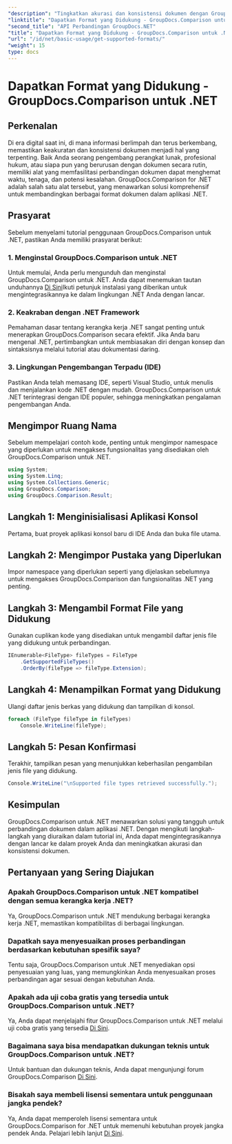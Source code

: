 ```yaml
---
"description": "Tingkatkan akurasi dan konsistensi dokumen dengan GroupDocs.Comparison untuk .NET. Integrasikan alat canggih ini dengan lancar ke dalam aplikasi .NET Anda."
"linktitle": "Dapatkan Format yang Didukung - GroupDocs.Comparison untuk .NET"
"second_title": "API Perbandingan GroupDocs.NET"
"title": "Dapatkan Format yang Didukung - GroupDocs.Comparison untuk .NET"
"url": "/id/net/basic-usage/get-supported-formats/"
"weight": 15
type: docs
---
```

# Dapatkan Format yang Didukung - GroupDocs.Comparison untuk .NET

## Perkenalan
Di era digital saat ini, di mana informasi berlimpah dan terus berkembang, memastikan keakuratan dan konsistensi dokumen menjadi hal yang terpenting. Baik Anda seorang pengembang perangkat lunak, profesional hukum, atau siapa pun yang berurusan dengan dokumen secara rutin, memiliki alat yang memfasilitasi perbandingan dokumen dapat menghemat waktu, tenaga, dan potensi kesalahan. GroupDocs.Comparison for .NET adalah salah satu alat tersebut, yang menawarkan solusi komprehensif untuk membandingkan berbagai format dokumen dalam aplikasi .NET.
## Prasyarat
Sebelum menyelami tutorial penggunaan GroupDocs.Comparison untuk .NET, pastikan Anda memiliki prasyarat berikut:
### 1. Menginstal GroupDocs.Comparison untuk .NET
Untuk memulai, Anda perlu mengunduh dan menginstal GroupDocs.Comparison untuk .NET. Anda dapat menemukan tautan unduhannya [Di Sini](https://releases.groupdocs.com/comparison/net/)Ikuti petunjuk instalasi yang diberikan untuk mengintegrasikannya ke dalam lingkungan .NET Anda dengan lancar.
### 2. Keakraban dengan .NET Framework
Pemahaman dasar tentang kerangka kerja .NET sangat penting untuk menerapkan GroupDocs.Comparison secara efektif. Jika Anda baru mengenal .NET, pertimbangkan untuk membiasakan diri dengan konsep dan sintaksisnya melalui tutorial atau dokumentasi daring.
### 3. Lingkungan Pengembangan Terpadu (IDE)
Pastikan Anda telah memasang IDE, seperti Visual Studio, untuk menulis dan menjalankan kode .NET dengan mudah. GroupDocs.Comparison untuk .NET terintegrasi dengan IDE populer, sehingga meningkatkan pengalaman pengembangan Anda.

## Mengimpor Ruang Nama
Sebelum mempelajari contoh kode, penting untuk mengimpor namespace yang diperlukan untuk mengakses fungsionalitas yang disediakan oleh GroupDocs.Comparison untuk .NET.
```csharp
using System;
using System.Linq;
using System.Collections.Generic;
using GroupDocs.Comparison;
using GroupDocs.Comparison.Result;
```

## Langkah 1: Menginisialisasi Aplikasi Konsol
Pertama, buat proyek aplikasi konsol baru di IDE Anda dan buka file utama.
## Langkah 2: Mengimpor Pustaka yang Diperlukan
Impor namespace yang diperlukan seperti yang dijelaskan sebelumnya untuk mengakses GroupDocs.Comparison dan fungsionalitas .NET yang penting.
## Langkah 3: Mengambil Format File yang Didukung
Gunakan cuplikan kode yang disediakan untuk mengambil daftar jenis file yang didukung untuk perbandingan.
```csharp
IEnumerable<FileType> fileTypes = FileType
    .GetSupportedFileTypes()
    .OrderBy(fileType => fileType.Extension);
```
## Langkah 4: Menampilkan Format yang Didukung
Ulangi daftar jenis berkas yang didukung dan tampilkan di konsol.
```csharp
foreach (FileType fileType in fileTypes)
    Console.WriteLine(fileType);
```
## Langkah 5: Pesan Konfirmasi
Terakhir, tampilkan pesan yang menunjukkan keberhasilan pengambilan jenis file yang didukung.
```csharp
Console.WriteLine("\nSupported file types retrieved successfully.");
```

## Kesimpulan
GroupDocs.Comparison untuk .NET menawarkan solusi yang tangguh untuk perbandingan dokumen dalam aplikasi .NET. Dengan mengikuti langkah-langkah yang diuraikan dalam tutorial ini, Anda dapat mengintegrasikannya dengan lancar ke dalam proyek Anda dan meningkatkan akurasi dan konsistensi dokumen.
## Pertanyaan yang Sering Diajukan
### Apakah GroupDocs.Comparison untuk .NET kompatibel dengan semua kerangka kerja .NET?
Ya, GroupDocs.Comparison untuk .NET mendukung berbagai kerangka kerja .NET, memastikan kompatibilitas di berbagai lingkungan.
### Dapatkah saya menyesuaikan proses perbandingan berdasarkan kebutuhan spesifik saya?
Tentu saja, GroupDocs.Comparison untuk .NET menyediakan opsi penyesuaian yang luas, yang memungkinkan Anda menyesuaikan proses perbandingan agar sesuai dengan kebutuhan Anda.
### Apakah ada uji coba gratis yang tersedia untuk GroupDocs.Comparison untuk .NET?
Ya, Anda dapat menjelajahi fitur GroupDocs.Comparison untuk .NET melalui uji coba gratis yang tersedia [Di Sini](https://releases.groupdocs.com/).
### Bagaimana saya bisa mendapatkan dukungan teknis untuk GroupDocs.Comparison untuk .NET?
Untuk bantuan dan dukungan teknis, Anda dapat mengunjungi forum GroupDocs.Comparison [Di Sini](https://forum.groupdocs.com/c/comparison/12).
### Bisakah saya membeli lisensi sementara untuk penggunaan jangka pendek?
Ya, Anda dapat memperoleh lisensi sementara untuk GroupDocs.Comparison for .NET untuk memenuhi kebutuhan proyek jangka pendek Anda. Pelajari lebih lanjut [Di Sini](https://purchase.groupdocs.com/temporary-license/).